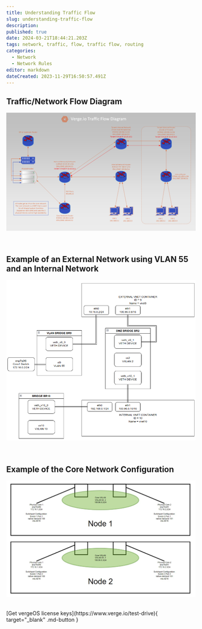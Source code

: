 ```yaml
---
title: Understanding Traffic Flow
slug: understanding-traffic-flow
description: 
published: true
date: 2024-03-21T18:44:21.203Z
tags: network, traffic, flow, traffic flow, routing
categories:
  - Network
  - Network Rules
editor: markdown
dateCreated: 2023-11-29T16:50:57.491Z
---
```


## Traffic/Network Flow Diagram
![VeregOS-traffic-flow_(1).png](/public/knowledgebase/vergeio-traffic-flow_(1).png)

<br>

## Example of an External Network using VLAN 55 and an Internal Network
![vnet_wiring.png](/public/knowledgebase/vnet_wiring.png)

<br>

## Example of the Core Network Configuration
![core_config.jpg](/public/core_config.jpg)

<br>
[Get vergeOS license keys](https://www.verge.io/test-drive){ target="_blank" .md-button }